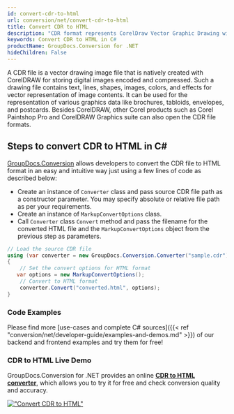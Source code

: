 ```yaml
---
id: convert-cdr-to-html
url: conversion/net/convert-cdr-to-html
title: Convert CDR to HTML
description: "CDR format represents CorelDraw Vector Graphic Drawing with .cdr extension. Learn how to convert CDR to HTML file programmatically in C# language using GroupDocs.Conversion for .NET library."
keywords: Convert CDR to HTML in C#
productName: GroupDocs.Conversion for .NET
hideChildren: False
---
```


A CDR file is a vector drawing image file that is natively created with CorelDRAW for storing digital images encoded and compressed. Such a drawing file contains text, lines, shapes, images, colors, and effects for vector representation of image contents. It can be used for the representation of various graphics data like brochures, tabloids, envelopes, and postcards. Besides CorelDRAW, other Corel products such as Corel Paintshop Pro and CorelDRAW Graphics suite can also open the CDR file formats.

## Steps to convert CDR to HTML in C#

[GroupDocs.Conversion](https://products.groupdocs.com/conversion/net) allows developers to convert the CDR file to HTML format in an easy and intuitive way just using a few lines of code as described below:

* Create an instance of `Converter` class and pass source CDR file path as a constructor parameter. You may specify absolute or relative file path as per your requirements. 
* Create an instance of `MarkupConvertOptions` class.
* Call `Converter` class `Convert` method and pass the filename for the converted HTML file and the `MarkupConvertOptions` object from the previous step as parameters.

```csharp
// Load the source CDR file
using (var converter = new GroupDocs.Conversion.Converter("sample.cdr"))
{
    // Set the convert options for HTML format
   var options = new MarkupConvertOptions();
    // Convert to HTML format
    converter.Convert("converted.html", options);
}
```

### Code Examples

Please find more [use-cases and complete C# sources]({{< ref "conversion/net/developer-guide/examples-and-demos.md" >}}) of our backend and frontend examples and try them for free!

### CDR to HTML Live Demo

GroupDocs.Conversion for .NET provides an online [**CDR to HTML converter**](https://products.groupdocs.app/conversion/cdr-to-html), which allows you to try it for free and check conversion quality and accuracy.

[!["Convert CDR to HTML"](conversion/net/images/convert-to-html/convert-cdr-to-html.png)](https://products.groupdocs.app/conversion/cdr-to-html)
